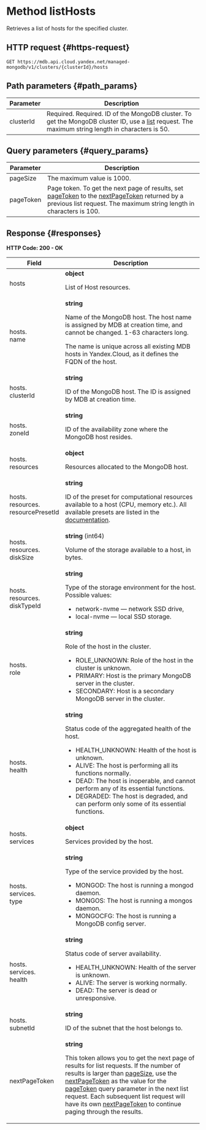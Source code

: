 # Method listHosts
Retrieves a list of hosts for the specified cluster.
 

 
## HTTP request {#https-request}
```
GET https://mdb.api.cloud.yandex.net/managed-mongodb/v1/clusters/{clusterId}/hosts
```
 
## Path parameters {#path_params}
 
Parameter | Description
--- | ---
clusterId | Required. Required. ID of the MongoDB cluster. To get the MongoDB cluster ID, use a [list](/docs/mdb/api-ref/mongodb/Cluster/list) request.  The maximum string length in characters is 50.
 
## Query parameters {#query_params}
 
Parameter | Description
--- | ---
pageSize | The maximum value is 1000.
pageToken | Page token. To get the next page of results, set [pageToken](/docs/mdb/api-ref/mongodb/Cluster/listHosts#query_params) to the [nextPageToken](/docs/mdb/api-ref/mongodb/Cluster/listHosts#responses) returned by a previous list request.  The maximum string length in characters is 100.
 
## Response {#responses}
**HTTP Code: 200 - OK**


 
Field | Description
--- | ---
hosts | **object**<br><p>List of Host resources.</p> 
hosts.<br>name | **string**<br><p>Name of the MongoDB host. The host name is assigned by MDB at creation time, and cannot be changed. 1-63 characters long.</p> <p>The name is unique across all existing MDB hosts in Yandex.Cloud, as it defines the FQDN of the host.</p> 
hosts.<br>clusterId | **string**<br><p>ID of the MongoDB host. The ID is assigned by MDB at creation time.</p> 
hosts.<br>zoneId | **string**<br><p>ID of the availability zone where the MongoDB host resides.</p> 
hosts.<br>resources | **object**<br><p>Resources allocated to the MongoDB host.</p> 
hosts.<br>resources.<br>resourcePresetId | **string**<br><p>ID of the preset for computational resources available to a host (CPU, memory etc.). All available presets are listed in the <a href="/docs/mdb/concepts/instance-types">documentation</a>.</p> 
hosts.<br>resources.<br>diskSize | **string** (int64)<br><p>Volume of the storage available to a host, in bytes.</p> 
hosts.<br>resources.<br>diskTypeId | **string**<br><p>Type of the storage environment for the host. Possible values:</p> <ul> <li>network-nvme — network SSD drive,</li> <li>local-nvme — local SSD storage.</li> </ul> 
hosts.<br>role | **string**<br><p>Role of the host in the cluster.</p> <ul> <li>ROLE_UNKNOWN: Role of the host in the cluster is unknown.</li> <li>PRIMARY: Host is the primary MongoDB server in the cluster.</li> <li>SECONDARY: Host is a secondary MongoDB server in the cluster.</li> </ul> 
hosts.<br>health | **string**<br><p>Status code of the aggregated health of the host.</p> <ul> <li>HEALTH_UNKNOWN: Health of the host is unknown.</li> <li>ALIVE: The host is performing all its functions normally.</li> <li>DEAD: The host is inoperable, and cannot perform any of its essential functions.</li> <li>DEGRADED: The host is degraded, and can perform only some of its essential functions.</li> </ul> 
hosts.<br>services | **object**<br><p>Services provided by the host.</p> 
hosts.<br>services.<br>type | **string**<br><p>Type of the service provided by the host.</p> <ul> <li>MONGOD: The host is running a mongod daemon.</li> <li>MONGOS: The host is running a mongos daemon.</li> <li>MONGOCFG: The host is running a MongoDB config server.</li> </ul> 
hosts.<br>services.<br>health | **string**<br><p>Status code of server availability.</p> <ul> <li>HEALTH_UNKNOWN: Health of the server is unknown.</li> <li>ALIVE: The server is working normally.</li> <li>DEAD: The server is dead or unresponsive.</li> </ul> 
hosts.<br>subnetId | **string**<br><p>ID of the subnet that the host belongs to.</p> 
nextPageToken | **string**<br><p>This token allows you to get the next page of results for list requests. If the number of results is larger than <a href="/docs/mdb/api-ref/mongodb/Cluster/listHosts#query_params">pageSize</a>, use the <a href="/docs/mdb/api-ref/mongodb/Cluster/listHosts#responses">nextPageToken</a> as the value for the <a href="/docs/mdb/api-ref/mongodb/Cluster/listHosts#query_params">pageToken</a> query parameter in the next list request. Each subsequent list request will have its own <a href="/docs/mdb/api-ref/mongodb/Cluster/listHosts#responses">nextPageToken</a> to continue paging through the results.</p> 